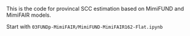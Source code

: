 This is the code for provincal SCC estimation based on MimiFUND and MimiFAIR models.

Start with ```03FUNDp-MimiFAIR/MimiFUND-MimiFAIR162-Flat.ipynb```
